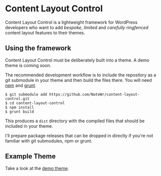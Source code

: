 # Content Layout Control

Content Layout Control is a lightweight framework for WordPress developers who
want to add _bespoke_, _limited_ and _carefully ringfenced_ content layout
features to their themes.

## Using the framework

Content Layout Control must be deliberately built into a theme. A demo theme is coming soon.

The recommended development workflow is to include the repository as a git submodule in your
theme and then build the files there. You will need [npm](https://www.npmjs.com/) and [grunt](http://gruntjs.com/).

```
$ git submodule add https://github.com/NateWr/content-layout-control.git
$ cd content-layout-control
$ npm install
$ grunt build
```

This produces a `dist` directory with the compiled files that should be included in your theme.

I'll prepare package releases that can be dropped in directly if you're not familiar with git submodules, npm or grunt.

## Example Theme

Take a look at the [demo theme](https://github.com/NateWr/clc-demo-theme).
